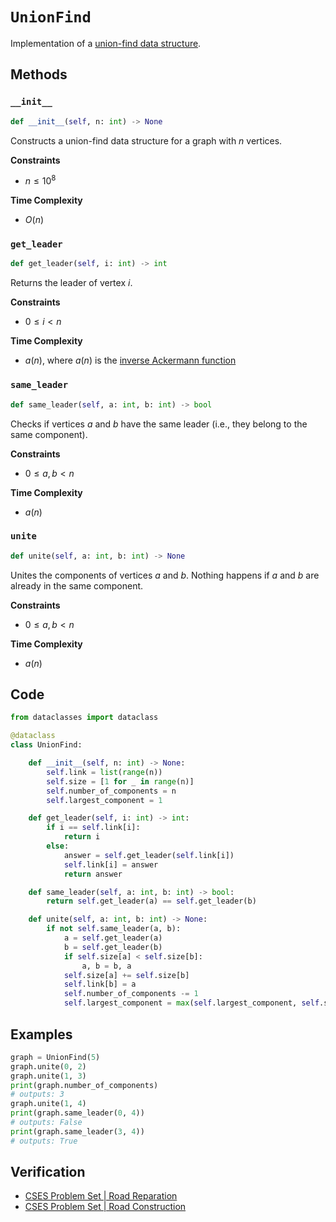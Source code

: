 # `UnionFind`
Implementation of a [union-find data structure](https://en.wikipedia.org/wiki/Disjoint-set_data_structure).

## Methods
### `__init__`
```python
def __init__(self, n: int) -> None
```

Constructs a union-find data structure for a graph with $n$ vertices.

**Constraints**
- $n \le 10^{8}$

**Time Complexity**
- $O(n)$

### `get_leader`
```python
def get_leader(self, i: int) -> int
```

Returns the leader of vertex $i$.

**Constraints**
- $0 \le i < n$

**Time Complexity**
- $a(n)$, where $a(n)$ is the [inverse Ackermann function](https://en.wikipedia.org/wiki/Ackermann_function#Inverse)

### `same_leader`
```python
def same_leader(self, a: int, b: int) -> bool
```

Checks if vertices $a$ and $b$ have the same leader (i.e., they belong to the same component).

**Constraints**
- $0 \le a, b < n$

**Time Complexity**
- $a(n)$

### `unite`
```python
def unite(self, a: int, b: int) -> None
```

Unites the components of vertices $a$ and $b$. Nothing happens if $a$ and $b$ are already in the same component.

**Constraints**
- $0 \le a, b < n$

**Time Complexity**
- $a(n)$

## Code
```python
from dataclasses import dataclass
```

```python
@dataclass
class UnionFind:

    def __init__(self, n: int) -> None:
        self.link = list(range(n))
        self.size = [1 for _ in range(n)]
        self.number_of_components = n
        self.largest_component = 1

    def get_leader(self, i: int) -> int:
        if i == self.link[i]:
            return i
        else:
            answer = self.get_leader(self.link[i])
            self.link[i] = answer
            return answer

    def same_leader(self, a: int, b: int) -> bool:
        return self.get_leader(a) == self.get_leader(b)

    def unite(self, a: int, b: int) -> None:
        if not self.same_leader(a, b):
            a = self.get_leader(a)
            b = self.get_leader(b)
            if self.size[a] < self.size[b]:
                a, b = b, a
            self.size[a] += self.size[b]
            self.link[b] = a
            self.number_of_components -= 1
            self.largest_component = max(self.largest_component, self.size[a])
```

## Examples
```python
graph = UnionFind(5)
graph.unite(0, 2)
graph.unite(1, 3)
print(graph.number_of_components)
# outputs: 3
graph.unite(1, 4)
print(graph.same_leader(0, 4))
# outputs: False
print(graph.same_leader(3, 4))
# outputs: True
```

## Verification
- [CSES Problem Set | Road Reparation](https://cses.fi/problemset/task/1675/)
- [CSES Problem Set | Road Construction](https://cses.fi/problemset/task/1676/)